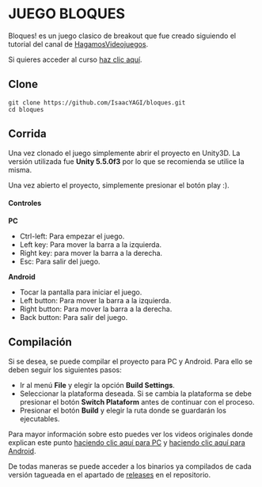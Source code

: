 # JUEGO BLOQUES

Bloques! es un juego clasico de breakout que fue creado siguiendo el tutorial del canal de [HagamosVideojuegos](https://www.youtube.com/user/juande/featured).

Si quieres acceder al curso [haz clic aquí](https://www.youtube.com/playlist?list=PLREdURb87ks3iypIlK-4RyW3ek6gXwEf7).

## Clone

```shell
git clone https://github.com/IsaacYAGI/bloques.git
cd bloques
```

## Corrida
Una vez clonado el juego simplemente abrir el proyecto en Unity3D. La versión utilizada fue **Unity 5.5.0f3** por lo que se recomienda se utilice la misma.

Una vez abierto el proyecto, simplemente presionar el botón play :).

#### Controles

**PC**

* Ctrl-left: Para empezar el juego.
* Left key: Para mover la barra a la izquierda.
* Right key: para mover la barra a la derecha.
* Esc: Para salir del juego.

**Android**

* Tocar la pantalla para iniciar el juego.
* Left button: Para mover la barra a la izquierda.
* Right button: Para mover la barra a la derecha.
* Back button: Para salir del juego.

## Compilación
Si se desea, se puede compilar el proyecto para PC y Android. Para ello se deben seguir los siguientes pasos:

- Ir al menú **File** y elegir la opción **Build Settings**.
- Seleccionar la plataforma deseada. Si se cambia la plataforma se debe presionar el botón **Switch Plataform** antes de continuar con el proceso.
- Presionar el botón **Build** y elegir la ruta donde se guardarán los ejecutables.

Para mayor información sobre esto puedes ver los videos originales donde explican este punto [haciendo clic aquí para PC](https://www.youtube.com/watch?v=hO7OwwURLNY&list=PLREdURb87ks3iypIlK-4RyW3ek6gXwEf7&index=17) y [haciendo clic aquí para Android](https://www.youtube.com/watch?v=iOvU7xsj6do&index=20&list=PLREdURb87ks3iypIlK-4RyW3ek6gXwEf7).

De todas maneras se puede acceder a los binarios ya compilados de cada versión tagueada en el apartado de [releases](https://github.com/IsaacYAGI/bloques/releases) en el repositorio.